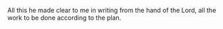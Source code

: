 All this he made clear to me in writing from the hand of the Lord, all the work to be done according to the plan.
